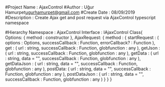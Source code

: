 #Project Name : AjaxControl
#Author : Uğur Hamurpet<ugurhamurpet@gmail.com>
#Create Date : 08/09/2019
#Description : Create Ajax get and post request via AjaxControl typescript namespace

#Hierarchy
  Namespace : AjaxControl
  Interface : IAjaxControl
  Class{
    Options: {
      method : constructor
    },
    AjaxRequest: {
      method : {
        startRequest : ( options : Options, successCallback : Function, errorCallback? : Function ),
        get : ( url : string, successCallback : Function, globfunction : any ),
        getJson : ( url : string, successCallback : Function, globfunction : any ),
        getData : ( url : string, data = "", successCallback : Function, globfunction : any ),
        getDataJson : ( url : string, data = "", successCallback : Function, globfunction : any ),
        postData: ( url : string, data = "", successCallback : Function, globfunction : any ),
        postDataJson : ( url : string, data = "", successCallback : Function, globfunction : any )
      }
    }
   }
